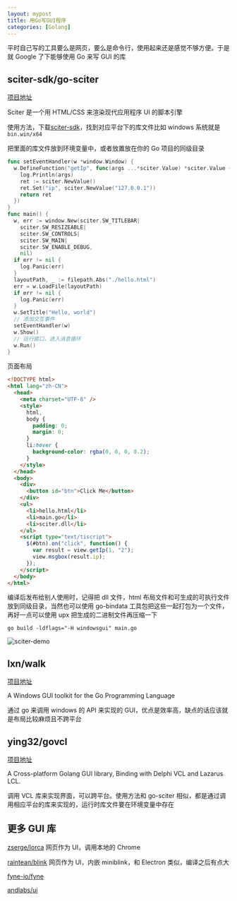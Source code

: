 ```yaml
---
layout: mypost
title: 用Go写GUI程序
categories: [Golang]
---
```


平时自己写的工具要么是网页，要么是命令行，使用起来还是感觉不够方便。于是就 Google 了下能够使用 Go 来写 GUI 的库

## sciter-sdk/go-sciter

[项目地址](https://github.com/sciter-sdk/go-sciter/)

Sciter 是一个用 HTML/CSS 来渲染现代应用程序 UI 的脚本引擎

使用方法，下载[sciter-sdk](http://sciter.com/download/)，找到对应平台下的库文件比如 windows 系统就是`bin.win/x64`

把里面的库文件放到环境变量中，或者放置放在你的 Go 项目的同级目录

```go
func setEventHandler(w *window.Window) {
  w.DefineFunction("getIp", func(args ...*sciter.Value) *sciter.Value {
    log.Println(args)
    ret := sciter.NewValue()
    ret.Set("ip", sciter.NewValue("127.0.0.1"))
    return ret
  })
}
func main() {
  w, err := window.New(sciter.SW_TITLEBAR|
    sciter.SW_RESIZEABLE|
    sciter.SW_CONTROLS|
    sciter.SW_MAIN|
    sciter.SW_ENABLE_DEBUG,
    nil)
  if err != nil {
    log.Panic(err)
  }
  layoutPath, _ := filepath.Abs("./hello.html")
  err = w.LoadFile(layoutPath)
  if err != nil {
    log.Panic(err)
  }
  w.SetTitle("Hello, world")
  // 添加交互事件
  setEventHandler(w)
  w.Show()
  // 运行窗口，进入消息循环
  w.Run()
}
```

页面布局

```html
<!DOCTYPE html>
<html lang="zh-CN">
  <head>
    <meta charset="UTF-8" />
    <style>
      html,
      body {
        padding: 0;
        margin: 0;
      }
      li:hover {
        background-color: rgba(0, 0, 0, 0.2);
      }
    </style>
  </head>
  <body>
    <div>
      <button id="btn">Click Me</button>
    </div>
    <ul>
      <li>hello.html</li>
      <li>main.go</li>
      <li>sciter.dll</li>
    </ul>
    <script type="text/tiscript">
      $(#btn).on("click", function() {
        var result = view.getIp(1, "2");
        view.msgbox(result.ip);
      });
    </script>
  </body>
</html>
```

编译后发布给别人使用时，记得把 dll 文件，html 布局文件和可生成的可执行文件放到同级目录，当然也可以使用 go-bindata 工具包把这些一起打包为一个文件，再好一点可以使用 upx 把生成的二进制文件再压缩一下

```
go build -ldflags="-H windowsgui" main.go
```

![sciter-demo](sciter-demo.png)

## lxn/walk

[项目地址](https://github.com/lxn/walk/)

A Windows GUI toolkit for the Go Programming Language

通过 go 来调用 windows 的 API 来实现的 GUI，优点是效率高，缺点的话应该就是布局比较麻烦且不跨平台

## ying32/govcl

[项目地址](https://github.com/ying32/govcl/)

A Cross-platform Golang GUI library, Binding with Delphi VCL and Lazarus LCL.

调用 VCL 库来实现界面，可以跨平台。使用方法和 go-sciter 相似，都是通过调用相应平台的库来实现的，运行时库文件要在环境变量中存在

## 更多 GUI 库

[zserge/lorca](https://github.com/zserge/lorca) 网页作为 UI，调用本地的 Chrome

[raintean/blink](https://github.com/raintean/blink) 网页作为 UI，内嵌 miniblink，和 Electron 类似，编译之后有点大

[fyne-io/fyne](https://github.com/fyne-io/fyne)

[andlabs/ui](https://github.com/andlabs/ui)
